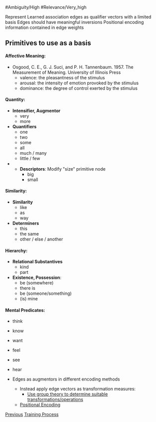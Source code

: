 #Ambiguity/High 
#Relevance/Very_high

Represent Learned association edges as qualifier vectors with a limited basis
Edges should have meaningful inversions
Positional encoding information contained in edge weights
## Primitives to use as a basis

#### Affective Meaning:
- Osgood, C. E., G. J. Suci, and P. H. Tannenbaum. 1957. The Measurement of Meaning. University of Illinois Press
	- valence: the pleasantness of the stimulus
	- arousal: the intensity of emotion provoked by the stimulus
	- dominance: the degree of control exerted by the stimulus

#### Quantity:
- **Intensifier, Augmentor**
	- very
	- more
- **Quantifiers**
	- one
	- two
	- some
	- all
	- much / many
	- little / few
- - **Descriptors**: Modify "size" primitive node
	- big
	- small
#### Similarity:
- **Similarity**
	- like
	- as
	- way
- **Determiners**
	- this
	- the same
	- other / else / another
#### Hierarchy:
- **Relational Substantives**
	- kind
	- part
- **Existence, Possession**:
	- be (somewhere)
	- there is
	- be (someone/something)
	- (is) mine
#### Mental Predicates:
- think
- know
- want
- feel
- see
- hear

- Edges as augmentors in different encoding methods
	- Instead apply edge vectors as transformation measures:
		- [Use group theory to determine suitable transformations/operations](Group-Theory-Approach)
	- [Positional Encoding](Positional-Encoding)




[Previous](Embedding-Text-as-Ontology-Subgraph-Activations)
[Training Process](Edge-Regression-Process.md)